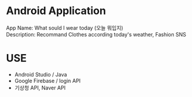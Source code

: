 # Android Application  
App Name: What sould I wear today  (오늘 뭐입지)  
Description: Recommand Clothes according today's weather, Fashion SNS


# USE  
- Android Studio / Java  
- Google Firebase / login API  
- 기상청 API, Naver API  
  

